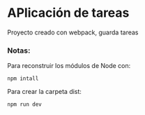 # APlicación de tareas

Proyecto creado con webpack, guarda tareas

### Notas:
Para reconstruir los módulos de Node con:

```
npm intall
```

Para crear la carpeta dist:

```
npm run dev
```